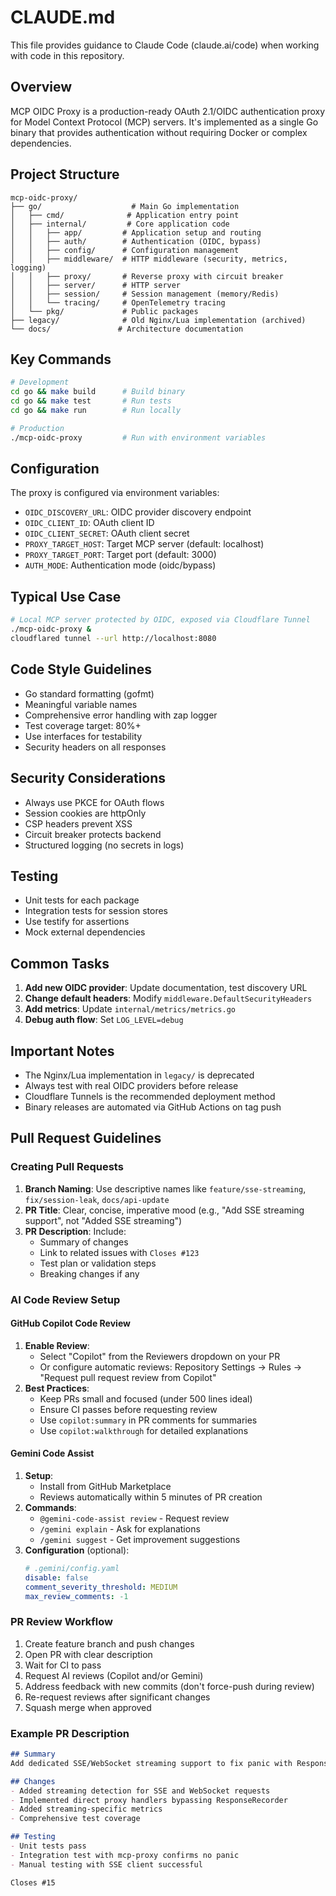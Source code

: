 # CLAUDE.md

This file provides guidance to Claude Code (claude.ai/code) when working with code in this repository.

## Overview
MCP OIDC Proxy is a production-ready OAuth 2.1/OIDC authentication proxy for Model Context Protocol (MCP) servers. It's implemented as a single Go binary that provides authentication without requiring Docker or complex dependencies.

## Project Structure
```
mcp-oidc-proxy/
├── go/                    # Main Go implementation
│   ├── cmd/              # Application entry point
│   ├── internal/         # Core application code
│   │   ├── app/         # Application setup and routing
│   │   ├── auth/        # Authentication (OIDC, bypass)
│   │   ├── config/      # Configuration management
│   │   ├── middleware/  # HTTP middleware (security, metrics, logging)
│   │   ├── proxy/       # Reverse proxy with circuit breaker
│   │   ├── server/      # HTTP server
│   │   ├── session/     # Session management (memory/Redis)
│   │   └── tracing/     # OpenTelemetry tracing
│   └── pkg/             # Public packages
├── legacy/              # Old Nginx/Lua implementation (archived)
└── docs/               # Architecture documentation
```

## Key Commands
```bash
# Development
cd go && make build      # Build binary
cd go && make test       # Run tests
cd go && make run        # Run locally

# Production
./mcp-oidc-proxy         # Run with environment variables
```

## Configuration
The proxy is configured via environment variables:
- `OIDC_DISCOVERY_URL`: OIDC provider discovery endpoint
- `OIDC_CLIENT_ID`: OAuth client ID
- `OIDC_CLIENT_SECRET`: OAuth client secret
- `PROXY_TARGET_HOST`: Target MCP server (default: localhost)
- `PROXY_TARGET_PORT`: Target port (default: 3000)
- `AUTH_MODE`: Authentication mode (oidc/bypass)

## Typical Use Case
```bash
# Local MCP server protected by OIDC, exposed via Cloudflare Tunnel
./mcp-oidc-proxy &
cloudflared tunnel --url http://localhost:8080
```

## Code Style Guidelines
- Go standard formatting (gofmt)
- Meaningful variable names
- Comprehensive error handling with zap logger
- Test coverage target: 80%+
- Use interfaces for testability
- Security headers on all responses

## Security Considerations
- Always use PKCE for OAuth flows
- Session cookies are httpOnly
- CSP headers prevent XSS
- Circuit breaker protects backend
- Structured logging (no secrets in logs)

## Testing
- Unit tests for each package
- Integration tests for session stores
- Use testify for assertions
- Mock external dependencies

## Common Tasks
1. **Add new OIDC provider**: Update documentation, test discovery URL
2. **Change default headers**: Modify `middleware.DefaultSecurityHeaders`
3. **Add metrics**: Update `internal/metrics/metrics.go`
4. **Debug auth flow**: Set `LOG_LEVEL=debug`

## Important Notes
- The Nginx/Lua implementation in `legacy/` is deprecated
- Always test with real OIDC providers before release
- Cloudflare Tunnels is the recommended deployment method
- Binary releases are automated via GitHub Actions on tag push

## Pull Request Guidelines

### Creating Pull Requests
1. **Branch Naming**: Use descriptive names like `feature/sse-streaming`, `fix/session-leak`, `docs/api-update`
2. **PR Title**: Clear, concise, imperative mood (e.g., "Add SSE streaming support", not "Added SSE streaming")
3. **PR Description**: Include:
   - Summary of changes
   - Link to related issues with `Closes #123`
   - Test plan or validation steps
   - Breaking changes if any

### AI Code Review Setup

#### GitHub Copilot Code Review
1. **Enable Review**:
   - Select "Copilot" from the Reviewers dropdown on your PR
   - Or configure automatic reviews: Repository Settings → Rules → "Request pull request review from Copilot"
2. **Best Practices**:
   - Keep PRs small and focused (under 500 lines ideal)
   - Ensure CI passes before requesting review
   - Use `copilot:summary` in PR comments for summaries
   - Use `copilot:walkthrough` for detailed explanations

#### Gemini Code Assist
1. **Setup**:
   - Install from GitHub Marketplace
   - Reviews automatically within 5 minutes of PR creation
2. **Commands**:
   - `@gemini-code-assist review` - Request review
   - `/gemini explain` - Ask for explanations
   - `/gemini suggest` - Get improvement suggestions
3. **Configuration** (optional):
   ```yaml
   # .gemini/config.yaml
   disable: false
   comment_severity_threshold: MEDIUM
   max_review_comments: -1
   ```

### PR Review Workflow
1. Create feature branch and push changes
2. Open PR with clear description
3. Wait for CI to pass
4. Request AI reviews (Copilot and/or Gemini)
5. Address feedback with new commits (don't force-push during review)
6. Re-request reviews after significant changes
7. Squash merge when approved

### Example PR Description
```markdown
## Summary
Add dedicated SSE/WebSocket streaming support to fix panic with ResponseRecorder

## Changes
- Added streaming detection for SSE and WebSocket requests
- Implemented direct proxy handlers bypassing ResponseRecorder
- Added streaming-specific metrics
- Comprehensive test coverage

## Testing
- Unit tests pass
- Integration test with mcp-proxy confirms no panic
- Manual testing with SSE client successful

Closes #15
```